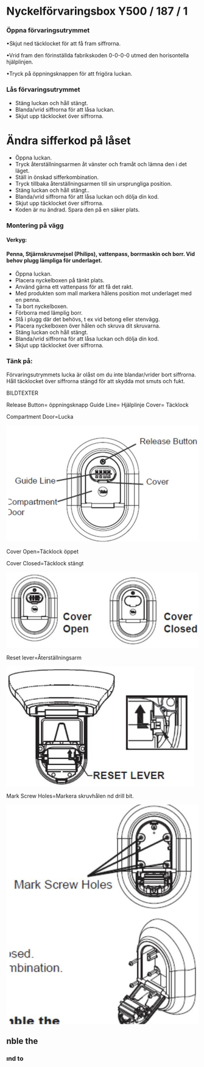 # Nyckelförvaringsbox Y500 / 187 / 1

### Öppna förvaringsutrymmet

•Skjut ned täcklocket för att få fram siffrorna.

•Vrid fram den förinställda fabrikskoden 0-0-0-0 utmed den horisontella hjälplinjen.

•Tryck på öppningsknappen för att frigöra luckan.

### Lås förvaringsutrymmet

- Stäng luckan och håll stängt.
- Blanda/vrid siffrorna för att låsa luckan.
- Skjut upp täcklocket över siffrorna.

# Ändra sifferkod på låset

- Öppna luckan.
- Tryck återställningsarmen åt vänster och framåt och lämna den i det läget.
- Ställ in önskad sifferkombination.
- Tryck tillbaka återställningsarmen till sin ursprungliga position.
- Stäng luckan och håll stängt..
- Blanda/vrid siffrorna för att låsa luckan och dölja din kod.
- Skjut upp täcklocket över siffrorna.
- Koden är nu ändrad. Spara den på en säker plats.

### Montering på vägg

#### Verkyg:

#### Penna, Stjärnskruvmejsel (Philips), vattenpass, borrmaskin och borr. Vid behov plugg lämpliga för underlaget.

- Öppna luckan.
- Placera nyckelboxen på tänkt plats.
- Använd gärna ett vattenpass för att få det rakt.
- Med produkten som mall markera hålens position mot underlaget med en penna.
- Ta bort nyckelboxen.
- Förborra med lämplig borr.
- Slå i plugg där det behövs, t ex vid betong eller stenvägg.
- Placera nyckelboxen över hålen och skruva dit skruvarna.
- Stäng luckan och håll stängt.
- Blanda/vrid siffrorna för att låsa luckan och dölja din kod.
- Skjut upp täcklocket över siffrorna.

### Tänk på:

Förvaringsutrymmets lucka är olåst om du inte blandar/vrider bort siffrorna. Håll täcklocket över siffrorna stängd för att skydda mot smuts och fukt.

BILDTEXTER

Release Button= öppningsknapp Guide Line= Hjälplinje Cover= Täcklock

Compartment Door=Lucka

![](_page_1_Figure_2.jpeg)

Cover Open=Täcklock öppet

Cover Closed=Täcklock stängt

![](_page_1_Figure_5.jpeg)

Reset lever=Återställningsarm

![](_page_1_Figure_7.jpeg)

Mark Screw Holes=Markera skruvhålen nd drill bit.

![](_page_2_Picture_1.jpeg)

## nble the

### ınd to